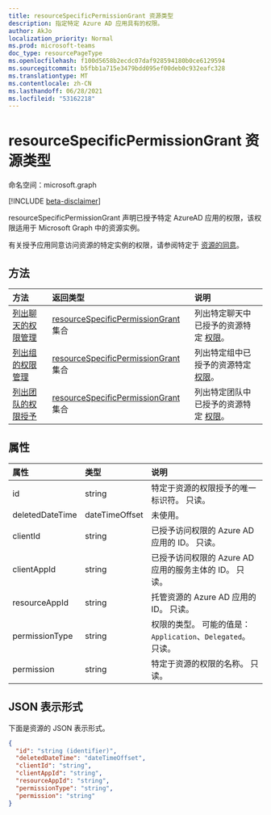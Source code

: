 ```yaml
---
title: resourceSpecificPermissionGrant 资源类型
description: 指定特定 Azure AD 应用具有的权限。
author: AkJo
localization_priority: Normal
ms.prod: microsoft-teams
doc_type: resourcePageType
ms.openlocfilehash: f100d5658b2ecdc07daf928594180b0ce6129594
ms.sourcegitcommit: b5fbb1a715e3479bdd095ef00deb0c932eafc328
ms.translationtype: MT
ms.contentlocale: zh-CN
ms.lasthandoff: 06/28/2021
ms.locfileid: "53162218"
---
```

# <a name="resourcespecificpermissiongrant-resource-type"></a>resourceSpecificPermissionGrant 资源类型

命名空间：microsoft.graph

[!INCLUDE [beta-disclaimer](../../includes/beta-disclaimer.md)]

resourceSpecificPermissionGrant 声明已授予特定 AzureAD 应用的权限，该权限适用于 Microsoft Graph 中的资源实例。

有关授予应用同意访问资源的特定实例的权限，请参阅特定于 [资源的同意](/microsoftteams/platform/graph-api/rsc/resource-specific-consent)。

## <a name="methods"></a>方法

|  方法                                                                   |  返回类型                                                                     | 说明                                                  | 
| :------------------------------------------------------------------------ | :------------------------------------------------------------------------------- | :----------------------------------------------------------- |
|[列出聊天的权限管理](../api/chat-list-permissiongrants.md)   | [resourceSpecificPermissionGrant](resourcespecificpermissiongrant.md) 集合 | 列出特定聊天中已授予的资源特定 [权限](chat.md)。  |
|[列出组的权限管理](../api/group-list-permissiongrants.md) | [resourceSpecificPermissionGrant](resourcespecificpermissiongrant.md) 集合 | 列出特定组中已授予的资源特定 [权限](group.md)。 |
|[列出团队的权限授予](../api/team-list-permissiongrants.md) | [resourceSpecificPermissionGrant](resourcespecificpermissiongrant.md) 集合 | 列出特定团队中已授予的资源特定 [权限](team.md)。 |

## <a name="properties"></a>属性

| 属性        | 类型          | 说明                                                                           |
| :-------------- | :------------ | :------------------------------------------------------------------------------------ |
| id              | string        | 特定于资源的权限授予的唯一标识符。 只读。           |
| deletedDateTime | dateTimeOffset| 未使用。                                                                             |
| clientId        | string        | 已授予访问权限的 Azure AD 应用的 ID。 只读。                            |
| clientAppId     | string        | 已授予访问权限的 Azure AD 应用的服务主体的 ID。 只读。   |
| resourceAppId   | string        | 托管资源的 Azure AD 应用的 ID。 只读。                        |
| permissionType  | string        | 权限的类型。 可能的值是：`Application`、`Delegated`。 只读。 |
| permission      | string        | 特定于资源的权限的名称。 只读。                                                |

## <a name="json-representation"></a>JSON 表示形式

下面是资源的 JSON 表示形式。

<!-- {
  "blockType": "resource",
  "keyProperty": "id",
  "@odata.type": "microsoft.graph.resourceSpecificPermissionGrant"
}-->

```json
{
  "id": "string (identifier)",
  "deletedDateTime": "dateTimeOffset",
  "clientId": "string",
  "clientAppId": "string",
  "resourceAppId": "string",
  "permissionType": "string",
  "permission": "string"
}
```


